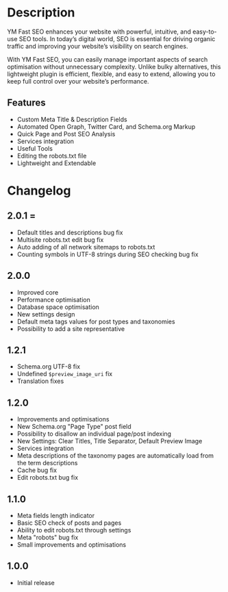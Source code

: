 # Description

YM Fast SEO enhances your website with powerful, intuitive, and easy-to-use SEO tools. In today’s digital world, SEO is essential for driving organic traffic and improving your website’s visibility on search engines.

With YM Fast SEO, you can easily manage important aspects of search optimisation without unnecessary complexity. Unlike bulky alternatives, this lightweight plugin is efficient, flexible, and easy to extend, allowing you to keep full control over your website’s performance.

## Features

* Custom Meta Title & Description Fields
* Automated Open Graph, Twitter Card, and Schema.org Markup
* Quick Page and Post SEO Analysis
* Services integration
* Useful Tools
* Editing the robots.txt file
* Lightweight and Extendable

# Changelog

## 2.0.1 =
* Default titles and descriptions bug fix
* Multisite robots.txt edit bug fix
* Auto adding of all network sitemaps to robots.txt
* Counting symbols in UTF-8 strings during SEO checking bug fix

## 2.0.0
* Improved core
* Performance optimisation
* Database space optimisation
* New settings design
* Default meta tags values for post types and taxonomies
* Possibility to add a site representative

## 1.2.1
* Schema.org UTF-8 fix
* Undefined `$preview_image_uri` fix
* Translation fixes

## 1.2.0
* Improvements and optimisations
* New Schema.org "Page Type" post field
* Possibility to disallow an individual page/post indexing
* New Settings: Clear Titles, Title Separator, Default Preview Image
* Services integration
* Meta descriptions of the taxonomy pages are automatically load from the term descriptions
* Cache bug fix
* Edit robots.txt bug fix

## 1.1.0
* Meta fields length indicator
* Basic SEO check of posts and pages
* Ability to edit robots.txt through settings
* Meta "robots" bug fix
* Small improvements and optimisations

## 1.0.0
* Initial release
